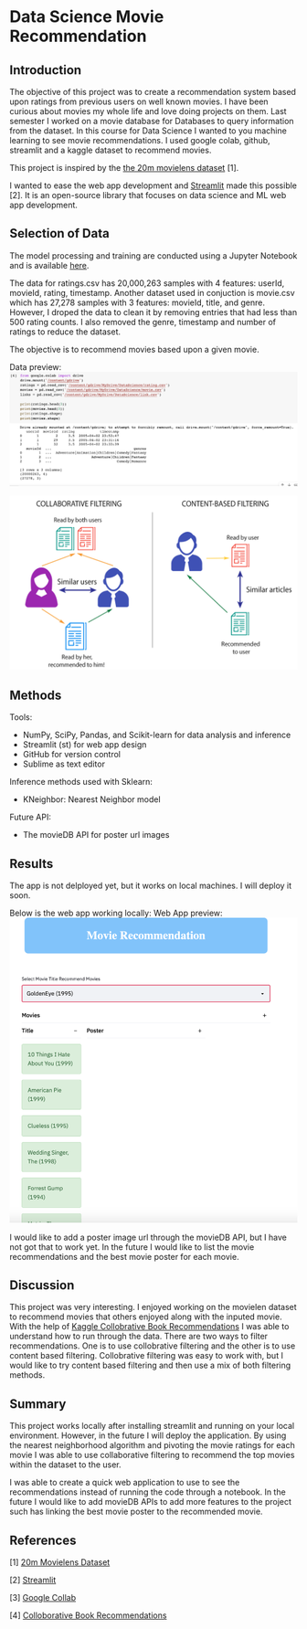 # Data Science Movie Recommendation


## Introduction
The objective of this project was to create a recommendation system based upon ratings from previous users on well known movies.
I have been curious about movies my whole life and love doing projects on them. Last semester I worked on a movie database for Databases to query information from the dataset. In this course for Data Science I wanted to you machine learning to see movie recommendations. I used google colab, github, streamlit and a kaggle dataset to recommend movies.

This project is inspired by the [the 20m movielens dataset](https://www.kaggle.com/grouplens/movielens-20m-dataset) [1].  

I wanted to ease the web app development and [Streamlit](https://www.streamlit.io/) made this possible [2]. It is an open-source library that focuses on data science and ML web app development. 

## Selection of Data

The model processing and training are conducted using a Jupyter Notebook and is available [here](https://github.com/nguyenj32/dsMovie/blob/main/MovieReccomendation.ipynb).

The data for ratings.csv has 20,000,263 samples with 4 features: userId, movieId, rating, timestamp. Another dataset used in conjuction is movie.csv which has 27,278 samples with 3 features: movieId, title, and genre. However, I droped the data to clean it by removing entries that had less than 500 rating counts. I also removed the genre, timestamp and number of ratings to reduce the dataset. 

The objective is to recommend movies based upon a given movie.

Data preview: 
![data screenshot](./DataPreview.png)

![Filtering](./Filtering.png)


## Methods

Tools:
- NumPy, SciPy, Pandas, and Scikit-learn for data analysis and inference
- Streamlit (st) for web app design
- GitHub for version control
- Sublime as text editor

Inference methods used with Sklearn:
- KNeighbor: Nearest Neighbor model

Future API:
- The movieDB API for poster url images

## Results
The app is not delployed yet, but it works on local machines. I will deploy it soon.

Below is the web app working locally:
Web App preview: 
![Web App screenshot](./WebApp.png)

I would like to add a poster image url through the movieDB API, but I have not got that to work yet.
In the future I would like to list the movie recommendations and the best movie poster for each movie.

## Discussion
This project was very interesting. I enjoyed working on the movielen dataset to recommend movies that others enjoyed along with the inputed movie. With the help of 
[Kaggle Collobrative Book Recommendations](https://www.kaggle.com/sankha1998/collaborative-book-recommendation-system) I was able to understand how to run through the data. There are two ways to filter recommendations. One is to use collobrative filtering and the other is to use content based filtering. Collobrative filtering was easy to work with, but I would like to try content based filtering and then use a mix of both filtering methods. 

## Summary
This project works locally after installing streamlit and running on your local environment. However, in the future I will deploy the application. By using the nearest neighborhood algorithm and pivoting the movie ratings for each movie I was able to use collaborative filtering to recommend the top movies within the dataset to the user.

I was able to create a quick web application to use to see the recommendations instead of running the code through a notebook.
In the future I would like to add movieDB APIs to add more features to the project such has linking the best movie poster to the recommended movie.

## References
[1] [20m Movielens Dataset](https://www.kaggle.com/grouplens/movielens-20m-dataset)

[2] [Streamlit](https://www.streamlit.io/)

[3] [Google Collab](lab.research.google.com/drive/1aDNapHbcVyGnXLpuQ6qyfXgQa9nd2r4x#scrollTo=JIVismfIUkX1)

[4] [Colloborative Book Recommendations](https://www.kaggle.com/sankha1998/collaborative-book-recommendation-system)
